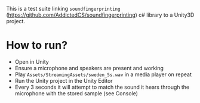 

This is a test suite linking `soundfingerprinting` (https://github.com/AddictedCS/soundfingerprinting) c# library to a Unity3D project.



How to run?
===========

* Open in Unity
* Ensure a microphone and speakers are present and working
* Play `Assets/StreamingAssets/sweden_5s.wav` in a media player on repeat
* Run the Unity project in the Unity Editor
* Every 3 seconds it will attempt to match the sound it hears through the microphone with the stored sample (see Console)

